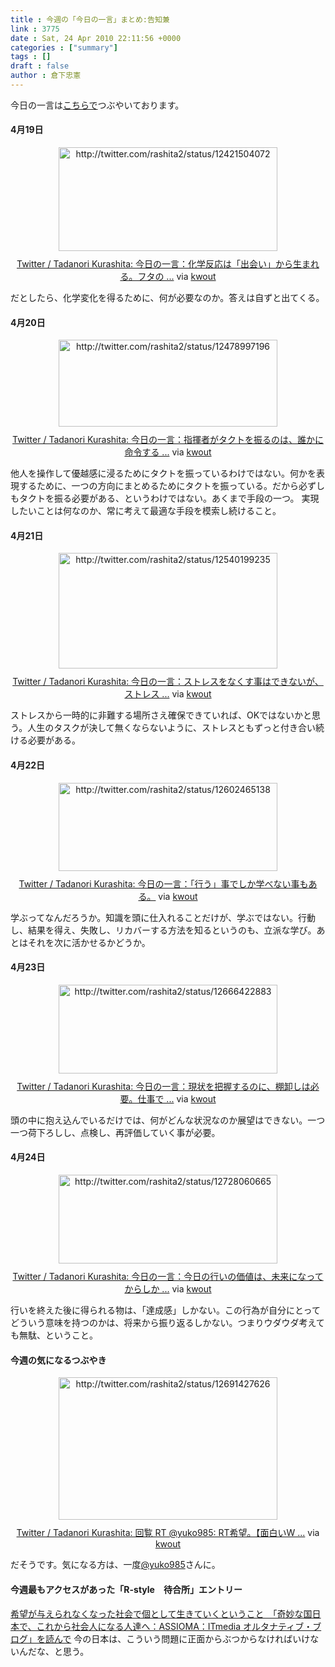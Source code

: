 ```yaml
---
title : 今週の「今日の一言」まとめ:告知兼
link : 3775
date : Sat, 24 Apr 2010 22:11:56 +0000
categories : ["summary"]
tags : []
draft : false
author : 倉下忠憲
---
```


今日の一言は<a href="http://twitter.com/rashita2 ">こちらで</a>つぶやいております。

<h4>4月19日</h4>
<div class="kwout" style="text-align: center;"><img src="http://kwout.com/cutout/7/f5/gm/v7g_bor_rou_w350.jpg" alt="http://twitter.com/rashita2/status/12421504072" title="Twitter / Tadanori Kurashita: 今日の一言：化学反応は「出会い」から生まれる。フタの ..." width="350" height="166" style="border: none;" usemap="#map_7f5gmv7g" /><map id="map_7f5gmv7g" name="map_7f5gmv7g"><area coords="16,78,70,84" href="http://twitter.com/rashita2/status/12421504072" alt="" shape="rect" /><area coords="16,103,43,131" href="http://twitter.com/rashita2" alt="" shape="rect" /><area coords="55,103,123,120" href="http://twitter.com/rashita2" alt="" shape="rect" /></map><p style="margin-top: 10px; text-align: center;"><a href="http://twitter.com/rashita2/status/12421504072">Twitter / Tadanori Kurashita: 今日の一言：化学反応は「出会い」から生まれる。フタの ...</a> via <a href="http://kwout.com/quote/7f5gmv7g">kwout</a></p></div>
<!--more-->
だとしたら、化学変化を得るために、何が必要なのか。答えは自ずと出てくる。
<h4>4月20日</h4>
<div class="kwout" style="text-align: center;"><img src="http://kwout.com/cutout/f/7q/ec/36t_bor_rou_w350.jpg" alt="http://twitter.com/rashita2/status/12478997196" title="Twitter / Tadanori Kurashita: 今日の一言：指揮者がタクトを振るのは、誰かに命令する ..." width="350" height="139" style="border: none;" usemap="#map_f7qec36t" /><map id="map_f7qec36t" name="map_f7qec36t"><area coords="15,54,70,60" href="http://twitter.com/rashita2/status/12478997196" alt="" shape="rect" /><area coords="15,80,43,108" href="http://twitter.com/rashita2" alt="" shape="rect" /><area coords="55,79,122,96" href="http://twitter.com/rashita2" alt="" shape="rect" /></map><p style="margin-top: 10px; text-align: center;"><a href="http://twitter.com/rashita2/status/12478997196">Twitter / Tadanori Kurashita: 今日の一言：指揮者がタクトを振るのは、誰かに命令する ...</a> via <a href="http://kwout.com/quote/f7qec36t">kwout</a></p></div>
他人を操作して優越感に浸るためにタクトを振っているわけではない。何かを表現するために、一つの方向にまとめるためにタクトを振っている。だから必ずしもタクトを振る必要がある、というわけではない。あくまで手段の一つ。
実現したいことは何なのか、常に考えて最適な手段を模索し続けること。
<h4>4月21日</h4>
<div class="kwout" style="text-align: center;"><img src="http://kwout.com/cutout/m/vi/3x/5az_bor_rou_w350.jpg" alt="http://twitter.com/rashita2/status/12540199235" title="Twitter / Tadanori Kurashita: 今日の一言：ストレスをなくす事はできないが、ストレス ..." width="350" height="185" style="border: none;" usemap="#map_mvi3x5az" /><map id="map_mvi3x5az" name="map_mvi3x5az"><area coords="15,123,42,151" href="http://twitter.com/rashita2" alt="" shape="rect" /><area coords="54,123,122,140" href="http://twitter.com/rashita2" alt="" shape="rect" /><area coords="15,98,69,104" href="http://twitter.com/rashita2/status/12540199235" alt="" shape="rect" /></map><p style="margin-top: 10px; text-align: center;"><a href="http://twitter.com/rashita2/status/12540199235">Twitter / Tadanori Kurashita: 今日の一言：ストレスをなくす事はできないが、ストレス ...</a> via <a href="http://kwout.com/quote/mvi3x5az">kwout</a></p></div>
ストレスから一時的に非難する場所さえ確保できていれば、OKではないかと思う。人生のタスクが決して無くならないように、ストレスともずっと付き合い続ける必要がある。
<h4>4月22日</h4>
<div class="kwout" style="text-align: center;"><img src="http://kwout.com/cutout/s/5t/py/jbq_bor_rou_w350.jpg" alt="http://twitter.com/rashita2/status/12602465138" title="Twitter / Tadanori Kurashita: 今日の一言：「行う」事でしか学べない事もある。" width="350" height="141" style="border: none;" usemap="#map_s5tpyjbq" /><map id="map_s5tpyjbq" name="map_s5tpyjbq"><area coords="14,80,41,109" href="http://twitter.com/rashita2" alt="" shape="rect" /><area coords="54,80,122,97" href="http://twitter.com/rashita2" alt="" shape="rect" /><area coords="14,55,68,61" href="http://twitter.com/rashita2/status/12602465138" alt="" shape="rect" /></map><p style="margin-top: 10px; text-align: center;"><a href="http://twitter.com/rashita2/status/12602465138">Twitter / Tadanori Kurashita: 今日の一言：「行う」事でしか学べない事もある。</a> via <a href="http://kwout.com/quote/s5tpyjbq">kwout</a></p></div>
学ぶってなんだろうか。知識を頭に仕入れることだけが、学ぶではない。行動し、結果を得え、失敗し、リカバーする方法を知るというのも、立派な学び。あとはそれを次に活かせるかどうか。
<h4>4月23日</h4>
<div class="kwout" style="text-align: center;"><img src="http://kwout.com/cutout/8/iv/2b/qs2_bor_rou_w350.jpg" alt="http://twitter.com/rashita2/status/12666422883" title="Twitter / Tadanori Kurashita: 今日の一言：現状を把握するのに、棚卸しは必要。仕事で ..." width="350" height="142" style="border: none;" usemap="#map_8iv2bqs2" /><map id="map_8iv2bqs2" name="map_8iv2bqs2"><area coords="14,55,71,62" href="http://twitter.com/rashita2/status/12666422883" alt="" shape="rect" /><area coords="14,81,41,109" href="http://twitter.com/rashita2" alt="" shape="rect" /><area coords="54,80,122,98" href="http://twitter.com/rashita2" alt="" shape="rect" /></map><p style="margin-top: 10px; text-align: center;"><a href="http://twitter.com/rashita2/status/12666422883">Twitter / Tadanori Kurashita: 今日の一言：現状を把握するのに、棚卸しは必要。仕事で ...</a> via <a href="http://kwout.com/quote/8iv2bqs2">kwout</a></p></div>
頭の中に抱え込んでいるだけでは、何がどんな状況なのか展望はできない。一つ一つ荷下ろしし、点検し、再評価していく事が必要。
<h4>4月24日</h4>
<div class="kwout" style="text-align: center;"><img src="http://kwout.com/cutout/x/wm/xt/94x_bor_rou_w350.jpg" alt="http://twitter.com/rashita2/status/12728060665" title="Twitter / Tadanori Kurashita: 今日の一言：今日の行いの価値は、未来になってからしか ..." width="350" height="142" style="border: none;" usemap="#map_xwmxt94x" /><map id="map_xwmxt94x" name="map_xwmxt94x"><area coords="15,57,48,63" href="http://twitter.com/rashita2/status/12728060665" alt="" shape="rect" /><area coords="15,82,42,110" href="http://twitter.com/rashita2" alt="" shape="rect" /><area coords="54,81,122,99" href="http://twitter.com/rashita2" alt="" shape="rect" /></map><p style="margin-top: 10px; text-align: center;"><a href="http://twitter.com/rashita2/status/12728060665">Twitter / Tadanori Kurashita: 今日の一言：今日の行いの価値は、未来になってからしか ...</a> via <a href="http://kwout.com/quote/xwmxt94x">kwout</a></p></div>
行いを終えた後に得られる物は、「達成感」しかない。この行為が自分にとってどういう意味を持つのかは、将来から振り返るしかない。つまりウダウダ考えても無駄、ということ。

<h4>今週の気になるつぶやき</h4>
<div class="kwout" style="text-align: center;"><img src="http://kwout.com/cutout/7/pd/59/4x5_bor_rou_w350.jpg" alt="http://twitter.com/rashita2/status/12691427626" title="Twitter / Tadanori Kurashita: 回覧 RT @yuko985: RT希望。【面白いW ..." width="350" height="228" style="border: none;" usemap="#map_7pd594x5" /><map id="map_7pd594x5" name="map_7pd594x5"><area coords="72,142,106,148" href="http://www.tweetdeck.com/" alt="" shape="rect" /><area coords="15,142,70,148" href="http://twitter.com/rashita2/status/12691427626" alt="" shape="rect" /><area coords="95,16,165,33" href="http://twitter.com/yuko985" alt="" shape="rect" /><area coords="15,168,42,196" href="http://twitter.com/rashita2" alt="" shape="rect" /><area coords="54,168,122,185" href="http://twitter.com/rashita2" alt="" shape="rect" /></map><p style="margin-top: 10px; text-align: center;"><a href="http://twitter.com/rashita2/status/12691427626">Twitter / Tadanori Kurashita: 回覧 RT @yuko985: RT希望。【面白いW ...</a> via <a href="http://kwout.com/quote/7pd594x5">kwout</a></p></div>

だそうです。気になる方は、一度<a href="http://twitter.com/yuko985">@yuko985</a>さんに。

<h4>今週最もアクセスがあった「R-style　待合所」エントリー</h4>
<a href="http://r-style.posterous.com/-assiomaitmedia">希望が与えられなくなった社会で個として生きていくということ　「奇妙な国日本で、これから社会人になる人達へ：ASSIOMA：ITmedia オルタナティブ・ブログ」を読んで</a>
今の日本は、こういう問題に正面からぶつからなければいけないんだな、と思う。